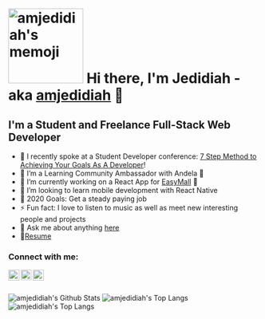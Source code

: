 # <img src="https://lh3.googleusercontent.com/4iebeAVwfOmksPvAbxFQXaPcqQwMSWE3rBxigUTOozBt1_NqGVafOvfBR5f-ufkOfnHrICBcPntkyOTIvnGZ6UWAbqLW8dx4OnDloAqWeP-G4AUQm4_36a2tX7MEUAo2zxtBZci_2t18sb1iVkFackwBRP5WdiL6aMP6fSs_rmYxg99YYcI_dyx6qJBSWAmhY4vgx-1Qn2fQe-7EBhqlC9AtkbZ_PlqYuZolWlCvMHcfbPYhB2sgNEoLocIEHaGOYsbTuIe8FeLqvyM9JSsbrkuQ_cj-1KBPOEoiVi8F6CodnyY-BKcN_dr68xKFnxcBSqb0sTw8PGvCkalurGdj6rmvNHfoL2T1sowyZuHr25kBLvhr8410c3dei5bEZ2nTEKfaI9Mp2Jc377s6FBxpbJNipWEil84bwPXcZnXx6mayI0OAKt9-UfqwYxRPiXSCNTHSFmf1Z8gLAC43Le4uJprrDt-19mn9kl0BVQR245O7lnaY8U9ciH5CMec7pZ8Nhx5DMbAOapEZZ2LAPGBcAGMS7w4IfP1_e5hU1iiAHrD0DKzS2vYMBE2X4hhQdrTBhegs3Hij-CFKntqb1VM6u6sSePuQSjY-XxNtKYWyxJ2W6ljKhyEXmoq2vWZ4jA0YDsRi2B2Wjb_Lf4gORH9m4Jf3u1v5McY2PdX_flfsT7JhrqJcmX4XPNK5-Il9Fw=w379-h453-no?authuser=0" width="150" alt="amjedidiah's memoji" /> Hi there, I'm Jedidiah - aka [amjedidiah][website] 👋

## I'm a Student and Freelance Full-Stack Web Developer

- 🔭 I recently spoke at a Student Developer conference: [7 Step Method to Achieving Your Goals As A Developer][studentbuild]!
- 🌱 I’m a Learning Community
  Ambassador with Andela 🤣
- 🌱 I’m currently working on a React App for [EasyMall][easymall] 🤣
- 👯 I’m looking to learn mobile development with React Native
- 🥅 2020 Goals: Get a steady paying job
- ⚡ Fun fact: I love to listen to music as well as meet new interesting people and projects
- 💬 Ask me about anything [here][issues]
- 📝[Resume][resume]

### Connect with me:

<!-- [<img align="left" alt="github profile" width="22px" src="https://raw.githubusercontent.com/iconic/open-iconic/master/svg/globe.svg" />][website] -->

[<img align="left" alt="codeSTACKr | LinkedIn" width="22px" src="https://cdn.jsdelivr.net/npm/simple-icons@v3/icons/linkedin.svg" />][linkedin]
[<img align="left" alt="Anurag Hazra | Twitter" width="21px" src="https://raw.githubusercontent.com/anuraghazra/anuraghazra/master/assets/twitter.svg" />][twitter]
[<img align="left" alt="codeSTACKr | YouTube" width="22px" src="https://cdn.jsdelivr.net/npm/simple-icons@v3/icons/youtube.svg" />][youtube]

<br /><br />

<img alt="amjedidiah's Github Stats" src="https://github-readme-stats.vercel.app/api?username=amjedidiah&count_private=true&theme=dracula&show_icons=true&icon_color=d5397a&layout=compact" />

<img alt="amjedidiah's Top Langs" src="https://github-readme-stats.vercel.app/api/top-langs/?username=amjedidiah&count_private=true&theme=dracula&show_icons=true&icon_color=d5397a&layout=compact" />

<img alt="amjedidiah's Top Langs" src="https://github-readme-stats.vercel.app/api/wakatime?username=amjedidiah" />

[website]: https://github.com/amjedidiah
[twitter]: https://twitter.com/am_jedidiah
[youtube]: https://www.youtube.com/channel/UCEX9Zb6gymuMQQflo5zFISg
[linkedin]: https://www.linkedin.com/in/am-jedidiah
[studentbuild]: https://youtu.be/nmv_et2QFBI
[easymall]: https://easymall.bss.design/
[issues]: https://github.com/amjedidiah/amjedidiah/issues
[resume]: https://drive.google.com/file/d/1NmCDhqQF_0j85sUbdlmQvTZ4vsBeWNML/view?usp=sharing
